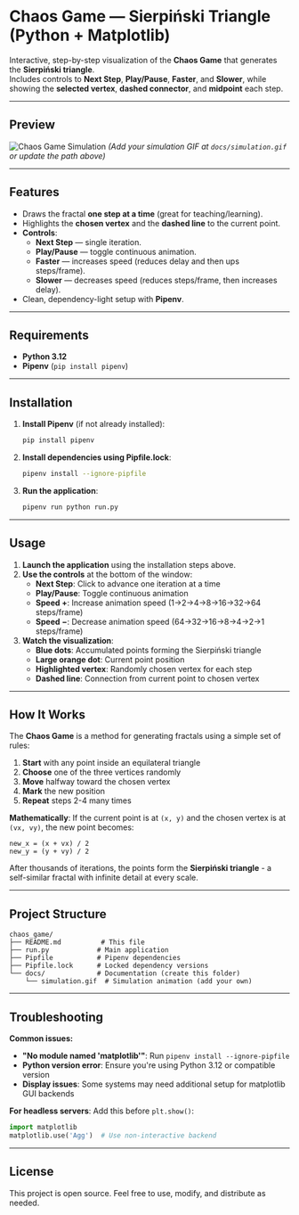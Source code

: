 # Chaos Game — Sierpiński Triangle (Python + Matplotlib)

Interactive, step-by-step visualization of the **Chaos Game** that generates the **Sierpiński triangle**.  
Includes controls to **Next Step**, **Play/Pause**, **Faster**, and **Slower**, while showing the **selected vertex**, **dashed connector**, and **midpoint** each step.

---

## Preview

<!-- Placeholder: Add your simulation GIF here -->

![Chaos Game Simulation](docs/simulation.gif)
_(Add your simulation GIF at `docs/simulation.gif` or update the path above)_

---

## Features

- Draws the fractal **one step at a time** (great for teaching/learning).
- Highlights the **chosen vertex** and the **dashed line** to the current point.
- **Controls**:
  - **Next Step** — single iteration.
  - **Play/Pause** — toggle continuous animation.
  - **Faster** — increases speed (reduces delay and then ups steps/frame).
  - **Slower** — decreases speed (reduces steps/frame, then increases delay).
- Clean, dependency-light setup with **Pipenv**.

---

## Requirements

- **Python 3.12**
- **Pipenv** (`pip install pipenv`)

---

## Installation

1. **Install Pipenv** (if not already installed):

   ```bash
   pip install pipenv
   ```

2. **Install dependencies using Pipfile.lock**:

   ```bash
   pipenv install --ignore-pipfile
   ```

3. **Run the application**:

   ```bash
   pipenv run python run.py
   ```

---

## Usage

1. **Launch the application** using the installation steps above.
2. **Use the controls** at the bottom of the window:
   - **Next Step**: Click to advance one iteration at a time
   - **Play/Pause**: Toggle continuous animation
   - **Speed +**: Increase animation speed (1→2→4→8→16→32→64 steps/frame)
   - **Speed −**: Decrease animation speed (64→32→16→8→4→2→1 steps/frame)
3. **Watch the visualization**:
   - **Blue dots**: Accumulated points forming the Sierpiński triangle
   - **Large orange dot**: Current point position
   - **Highlighted vertex**: Randomly chosen vertex for each step
   - **Dashed line**: Connection from current point to chosen vertex

---

## How It Works

The **Chaos Game** is a method for generating fractals using a simple set of rules:

1. **Start** with any point inside an equilateral triangle
2. **Choose** one of the three vertices randomly
3. **Move** halfway toward the chosen vertex
4. **Mark** the new position
5. **Repeat** steps 2-4 many times

**Mathematically**: If the current point is at `(x, y)` and the chosen vertex is at `(vx, vy)`, the new point becomes:

```
new_x = (x + vx) / 2
new_y = (y + vy) / 2
```

After thousands of iterations, the points form the **Sierpiński triangle** - a self-similar fractal with infinite detail at every scale.

---

## Project Structure

```
chaos_game/
├── README.md          # This file
├── run.py            # Main application
├── Pipfile           # Pipenv dependencies
├── Pipfile.lock      # Locked dependency versions
└── docs/             # Documentation (create this folder)
    └── simulation.gif  # Simulation animation (add your own)
```

---

## Troubleshooting

**Common issues:**

- **"No module named 'matplotlib'"**: Run `pipenv install --ignore-pipfile`
- **Python version error**: Ensure you're using Python 3.12 or compatible version
- **Display issues**: Some systems may need additional setup for matplotlib GUI backends

**For headless servers**: Add this before `plt.show()`:

```python
import matplotlib
matplotlib.use('Agg')  # Use non-interactive backend
```

---

## License

This project is open source. Feel free to use, modify, and distribute as needed.
